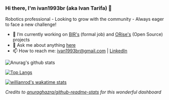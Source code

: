 ### Hi there, I'm ivan1993br (aka Ivan Tarifa) 👋

Robotics professional - Looking to grow with the community - Always eager to face a new challenge!

- 🔭 I’m currently working on [BIR's](https://github.com/Brazilian-Institute-of-Robotics) (formal job) and [ORise's](https://github.com/orise-robotics) (Open Source) projects
- 💬 Ask me about anything [here](https://github.com/mateus-amarante/ivan1993br/issues)
- 📫 How to reach me: ivan1993br@gmail.com | [LinkedIn](https://www.linkedin.com/in/ivan-oliveira-tarifa-716234169/)

![Anurag's github stats](https://github-readme-stats-sigma-sepia.vercel.app/api?count_private=true&username=ivan1993br&hide=stars&show_icons=true)

[![Top Langs](https://github-readme-stats-sigma-sepia.vercel.app/api/top-langs/?username=ivan1993br&hide=javascript,java,c,matlab&langs_count=10&layout=compact&langs_count=8)](https://github.com/anuraghazra/github-readme-stats)

[![willianrod's wakatime stats](https://github-readme-stats.vercel.app/api/wakatime?username=ivan1993br)](https://github.com/anuraghazra/github-readme-stats)

_Credits to [anuraghazra/github-readme-stats](https://github.com/anuraghazra/github-readme-stats) for this wonderful dashboard_


<!--
**ivan1993br/ivan1993br** is a ✨ _special_ ✨ repository because its `README.md` (this file) appears on your GitHub profile.

Here are some ideas to get you started:

- 🔭 I’m currently working on ...
- 🌱 I’m currently learning ...
- 👯 I’m looking to collaborate on ...
- 🤔 I’m looking for help with ...
- 💬 Ask me about ...
- 📫 How to reach me: ...
- 😄 Pronouns: ...
- ⚡ Fun fact: ...
-->
